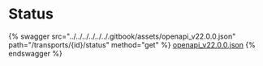# Status

{% swagger src="../../../../../../.gitbook/assets/openapi_v22.0.0.json" path="/transports/{id}/status" method="get" %}
[openapi_v22.0.0.json](../../../../../../.gitbook/assets/openapi_v22.0.0.json)
{% endswagger %}

